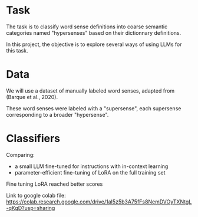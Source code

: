 # Task

The task is to classify word sense definitions into coarse semantic categories named "hypersenses" based on their dictionnary definitions.

In this project, the objective is to explore several ways of using LLMs for this task.

# Data

We will use a dataset of manually labeled word senses, adapted from (Barque et al., 2020).

These word senses were labeled with a "supersense", each supersense corresponding to a broader "hypersense".


# Classifiers

Comparing:

- a small LLM fine-tuned for instructions with in-context learning
- parameter-efficient fine-tuning of LoRA on the full training set

Fine tuning LoRA reached better scores

Link to google colab file: https://colab.research.google.com/drive/1aI5z5b3A75fFs8NemDVOyTXNtgL-qKgD?usp=sharing
